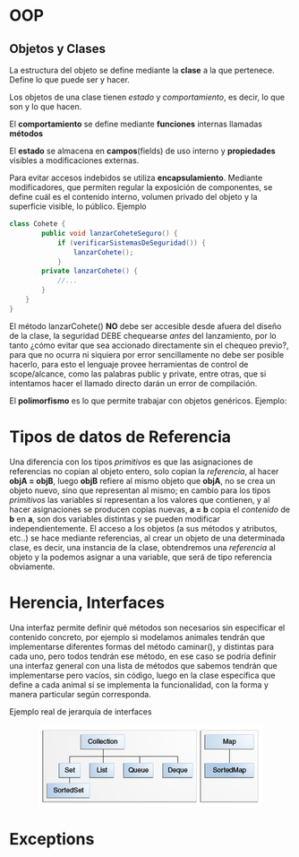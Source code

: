 
# OOP

## Objetos y Clases

La estructura del objeto se define mediante la **clase** a la que pertenece. Define lo que puede ser y hacer.

Los objetos de una clase tienen *estado* y *comportamiento*, es decir, lo que son y lo que hacen.

El **comportamiento** se define mediante **funciones** internas llamadas **métodos**

El **estado** se almacena en **campos**(fields) de uso interno y **propiedades** visibles a modificaciones externas.

Para evitar accesos indebidos se utiliza **encapsulamiento**. Mediante modificadores, que permiten regular la exposición de componentes, se define cuál es el contenido interno, volumen privado del objeto y la superficie visible, lo público. Ejemplo

```Java
class Cohete {
        public void lanzarCoheteSeguro() {
            if (verificarSistemasDeSeguridad()) {
                lanzarCohete();
            }          
        private lanzarCohete() {
            //...
        }
    }
}
```
El método lanzarCohete() **NO** debe ser accesible desde afuera del diseño de la clase, la seguridad DEBE chequearse *antes* del lanzamiento, por lo tanto ¿cómo evitar que sea accionado directamente sin el chequeo previo?, para que no ocurra ni siquiera por error sencillamente no debe ser posible hacerlo, para esto el lenguaje provee herramientas de control de scope/alcance, como las palabras public y private, entre otras, que si intentamos hacer el llamado directo darán un error de compilación.

El **polimorfismo** es lo que permite trabajar con objetos genéricos. Ejemplo:



# Tipos de datos de Referencia
Una diferencia con los tipos *primitivos* es que las asignaciones de referencias no copian al objeto entero, solo copian la *referencia*, al hacer **objA = objB**, luego **objB** refiere al mismo objeto que **objA**, no se crea un objeto nuevo, sino que representan al mismo; en cambio para los tipos *primitivos* las variables sí representan a los valores que contienen, y al hacer asignaciones se producen copias nuevas, **a = b** copia el *contenido* de **b** en **a**, son dos variables distintas y se pueden modificar independientemente.
El acceso a los objetos (a sus métodos y atributos, etc..) se hace mediante referencias, al crear un objeto de una determinada clase, es decir, una instancia de la clase, obtendremos una *referencia* al objeto y la podemos asignar a una variable, que será de tipo referencia obviamente. 


# Herencia, Interfaces

Una interfaz permite definir qué métodos son necesarios sin especificar el contenido concreto, por ejemplo si modelamos animales tendrán que implementarse diferentes formas del método caminar(), y distintas para cada uno, pero todos tendrán ese método, en ese caso se podría definir una interfaz general con una lista de métodos que sabemos tendrán que implementarse pero vacíos, sin código, luego en la clase específica que define a cada animal sí se implementa la funcionalidad, con la forma y manera particular según corresponda.

Ejemplo real de jerarquía de interfaces

<p align="center">
        <img src="colls.gif">
</p>



# Exceptions
